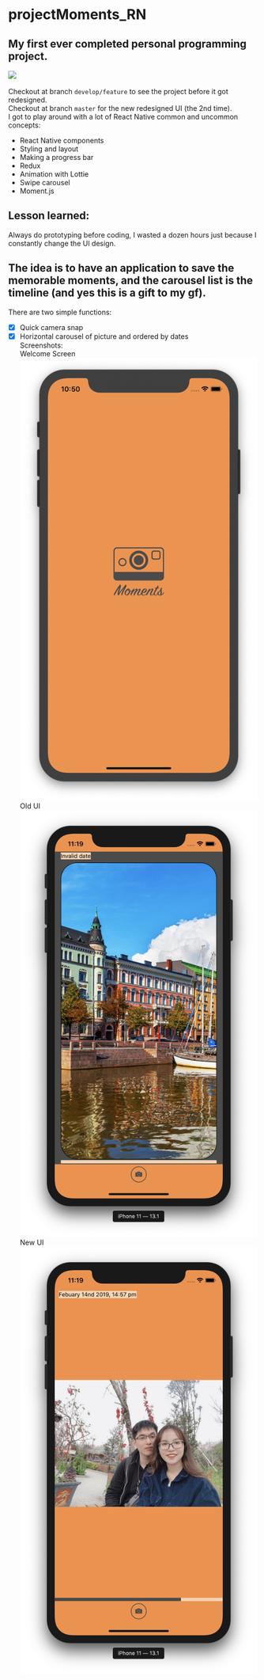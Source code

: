 # projectMoments_RN

## My first ever completed personal programming project.

![](Moment.gif)

Checkout at branch `develop/feature` to see the project before it got redesigned.
<br />
Checkout at branch `master` for the new redesigned UI (the 2nd time).
<br />
I got to play around with a lot of React Native common and uncommon concepts:

-   React Native components
-   Styling and layout
-   Making a progress bar
-   Redux
-   Animation with Lottie
-   Swipe carousel
-   Moment.js

## Lesson learned:

Always do prototyping before coding, I wasted a dozen hours just because I constantly change the UI design.

## The idea is to have an application to save the memorable moments, and the carousel list is the timeline (and yes this is a gift to my gf).

There are two simple functions:

-   [x] Quick camera snap
-   [x] Horizontal carousel of picture and ordered by dates
        <br />
        Screenshots:
        <br />
        Welcome Screen
        <img src="Images/Welcome.png">
        Old UI
        <img src="Images/Before.19.07.png">
        New UI
        <img src="Images/After.png">
